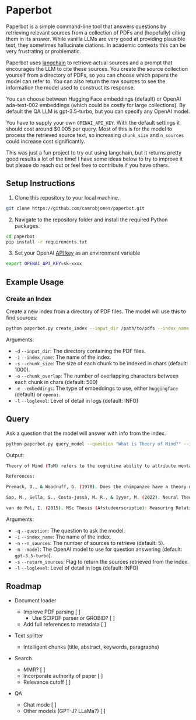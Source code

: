 # Paperbot

Paperbot is a simple command-line tool that answers questions by retrieving relevant sources from a collection of PDFs and (hopefully) citing them in its answer. While vanilla LLMs are very good at providing plausible text, they sometimes hallucinate ciations. In academic contexts this can be very frustrating or problematic.

Paperbot uses [langchain](https://python.langchain.com/en/latest/index.html) to retrieve actual sources and a prompt that encourages the LLM to cite these sources. You create the source collection yourself from a directory of PDFs, so you can choose which papers the model can refer to. You can also return the raw sources to see the information the model used to construct its response.

You can choose between Hugging Face embeddings (default) or OpenAI ada-text-002 embeddings (which could be costly for large collections). By default the QA LLM is gpt-3.5-turbo, but you can specify any OpenAI model.

You have to supply your own `OPENAI_API_KEY`. With the default settings it should cost around $0.005 per query. Most of this is for the model to process the retrieved source text, so increasing `chunk_size` and `n_sources` could increase cost significantly.

This was just a fun project to try out using langchain, but it returns pretty good results a lot of the time! I have some ideas below to try to improve it but please do reach out or feel free to contribute if you have others.

## Setup Instructions

1. Clone this repository to your local machine.

```bash
git clone https://github.com/camrobjones/paperbot.git
```

2. Navigate to the repository folder and install the required Python packages.

```bash
cd paperbot
pip install -r requirements.txt
```

3. Set your OpenAI [API key](https://platform.openai.com/account/api-keys) as an environment variable

```bash
export OPENAI_API_KEY=sk-xxxx
```

## Example Usage

### Create an Index

Create a new index from a directory of PDF files. The model will use this to find sources:

```bash
python paperbot.py create_index --input_dir /path/to/pdfs --index_name my_index
```

Arguments:
- `-d` `--input_dir`: The directory containing the PDF files.
- `-i` `--index_name`: The name of the index.
- `-s` `--chunk_size`: The size of each chunk to be indexed in chars (default: 1000).
- `-o` `--chunk_overlap`: The number of overlapping characters between each chunk in chars (default: 500)
- `-e` `--embeddings`: The type of embeddings to use, either `huggingface` (default)  or `openai`. 
- `-l` `--loglevel`: Level of detail in logs (default: INFO)

## Query

Ask a question that the model will answer with info from the index.

```bash
python paperbot.py query_model --question "What is Theory of Mind?" --index_name my_index
```

Output:
```bash
Theory of Mind (ToM) refers to the cognitive ability to attribute mental states to others and predict their behavior based on these mental states, such as intentions, beliefs, desires, and other psychological phenomena (Premack & Woodruff, 1978; van de Pol, 2015, p. 15). This ability allows humans to navigate and understand social situations ranging from simple everyday interactions to complex negotiations (Sap et al., 2022, p. 2). ToM is essential for explaining intentional and unintentional behaviors and making inferences about the causal relationships between mental states and actions (van de Pol, 2015, p. 15).

References:

Premack, D., & Woodruff, G. (1978). Does the chimpanzee have a theory of mind? Behavioral and Brain Sciences, 1(4), 515-526.

Sap, M., Gella, S., Costa-jussà, M. R., & Iyyer, M. (2022). Neural Theory-of-Mind: Enabling the Understanding of Commonsense Reasoning in Artificial Agents. Retrieved from /Users/cameron/Documents/Papers/Theory of Mind/Sap et al_2022_Neural Theory-of-Mind.pdf

van de Pol, I. (2015). MSc Thesis (Afstudeerscriptie): Measuring Relativistic Effects in Humans: A New Model-Theoretic Approach. Retrieved from /Users/cameron/Documents/Papers/Theory of Mind/van de Pol_MSc Thesis (Afstudeerscriptie).pdf
```

Arguments:
- `-q` `--question`: The question to ask the model.
- `-i` `--index_name`: The name of the index.
- `-n` `--n_sources`: The number of sources to retrieve (default: 5).
- `-m` `--model`: The OpenAI model to use for question answering (default: `gpt-3.5-turbo`).
- `-s` `--return_sources`: Flag to return the sources retrieved from the index.
- `-l` `--loglevel`: Level of detail in logs (default: INFO)

## Roadmap

- Document loader
    - Improve PDF parsing [ ]
        - Use SCIPDF parser or GROBID? [ ]
    - Add full references to metadata [ ]

- Text splitter
    - Intelligent chunks (title, abstract, keywords, paragraphs)

- Search
    - MMR? [ ]
    - Incorporate authority of paper [ ]
    - Relevance cutoff [ ]

- QA
    - Chat mode [ ]
    - Other models (GPT-J? LLaMa?) [ ]